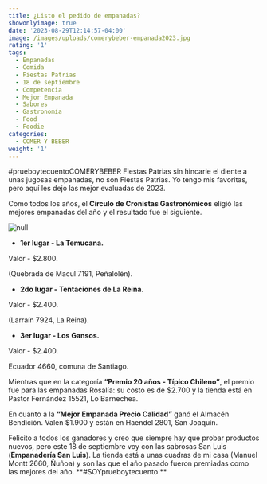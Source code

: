 ```yaml
---
title: ¿Listo el pedido de empanadas?
showonlyimage: true
date: '2023-08-29T12:14:57-04:00'
image: /images/uploads/comerybeber-empanada2023.jpg
rating: '1'
tags:
  - Empanadas
  - Comida
  - Fiestas Patrias
  - 18 de septiembre
  - Competencia
  - Mejor Empanada
  - Sabores
  - Gastronomía
  - Food
  - Foodie
categories:
  - COMER Y BEBER
weight: '1'
---
```

\#prueboytecuentoCOMERYBEBER Fiestas Patrias sin hincarle el diente a unas jugosas empanadas, no son Fiestas Patrias. Yo tengo mis favoritas, pero aquí les dejo las mejor evaluadas de 2023.

<!--more-->

Como todos los años, el **Círculo de Cronistas Gastronómicos** eligió las mejores empanadas del año y el resultado fue el siguiente.

![null](/images/uploads/comerybeber-empanada2023.jpg)

* **1er lugar - La Temucana.**

Valor - $2.800.

(Quebrada de Macul 7191, Peñalolén).

* **2do lugar - Tentaciones de La Reina.**

Valor - $2.400.

(Larraín 7924, La Reina).

* **3er lugar - Los Gansos.** 

Valor - $2.400.

Ecuador 4660, comuna de Santiago.

Mientras que en la categoría **“Premio 20 años - Típico Chileno”**, el premio fue para las empanadas Rosalía: su costo es de $2.700 y la tienda está en Pastor Fernández 15521, Lo Barnechea.

En cuanto a la **“Mejor Empanada Precio Calidad”** ganó el Almacén Bendición. Valen $1.900 y están en Haendel 2801, San Joaquín.

Felicito a todos los ganadores y creo que siempre hay que probar productos nuevos, pero este 18 de septiembre voy con las sabrosas San Luis (**Empanadería San Luis**). La tienda está a unas cuadras de mi casa (Manuel Montt 2660, Ñuñoa) y son las que el año pasado fueron premiadas como las mejores del año.
 **\#SOYprueboytecuento
**
